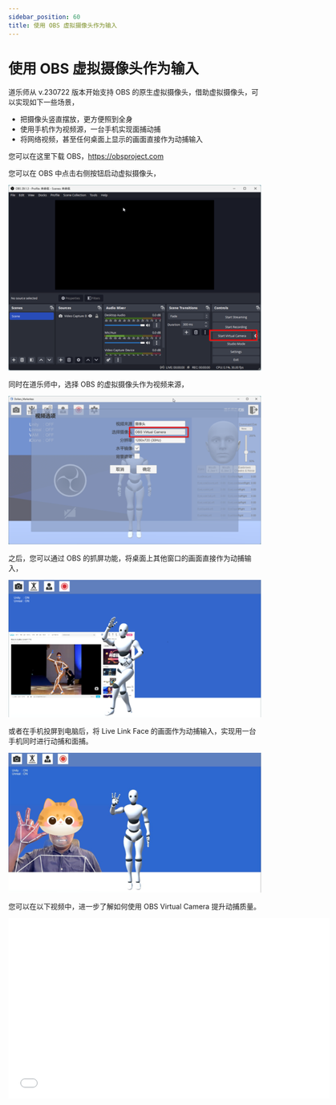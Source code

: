 ```yaml
---
sidebar_position: 60
title: 使用 OBS 虚拟摄像头作为输入
---
```


# 使用 OBS 虚拟摄像头作为输入

道乐师从 v.230722 版本开始支持 OBS 的原生虚拟摄像头，借助虚拟摄像头，可以实现如下一些场景， 

- 把摄像头竖直摆放，更方便照到全身
- 使用手机作为视频源，一台手机实现面捕动捕
- 将网络视频，甚至任何桌面上显示的画面直接作为动捕输入

您可以在这里下载 OBS，https://obsproject.com

您可以在 OBS 中点击右侧按钮启动虚拟摄像头，

![](../img/FmGJNYbQkGzM90He-NJ65vMF52N3.png)

同时在道乐师中，选择 OBS 的虚拟摄像头作为视频来源，

![](../img/Fqtg95Q351LH5eQPk66z8tW9S2wJ.png)

之后，您可以通过 OBS 的抓屏功能，将桌面上其他窗口的画面直接作为动捕输入，

![](../img/Fk7jI2WHupLW3IFNjrhFoNitJUOR.png)

或者在手机投屏到电脑后，将 Live Link Face 的画面作为动捕输入，实现用一台手机同时进行动捕和面捕。

![](../img/FpeGmsLdyjnwXsCSLpOb1w2tX_Ym.png)

您可以在以下视频中，进一步了解如何使用 OBS Virtual Camera 提升动捕质量。

<iframe src="//player.bilibili.com/player.html?bvid=BV1Wm421g7Xs&autoplay=0" width="640" height="360" scrolling="no" border="0" frameborder="no" framespacing="0" allowfullscreen="true"> </iframe>
